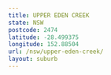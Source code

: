```yaml
---
title: UPPER EDEN CREEK
state: NSW
postcode: 2474
latitude: -28.499375
longitude: 152.88504
url: /nsw/upper-eden-creek/
layout: suburb
---
```

